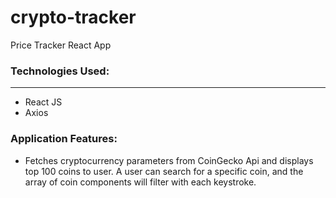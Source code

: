 # crypto-tracker
Price Tracker React App


### Technologies Used:
---
- React JS
- Axios


### Application Features:
- Fetches cryptocurrency parameters from CoinGecko Api and displays top 100 coins to user. A user can search for a specific coin, and the array of coin components will filter with each keystroke. 
